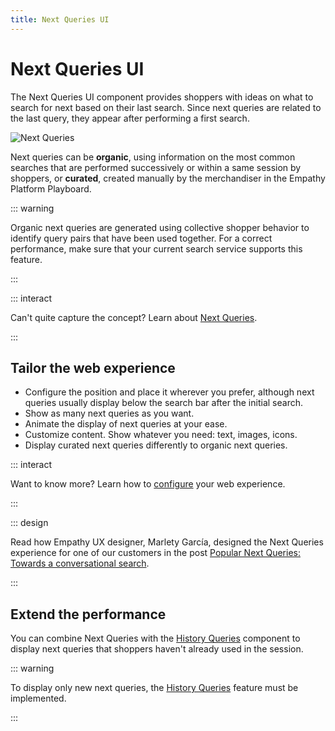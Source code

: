 ```yaml
---
title: Next Queries UI
---
```


# Next Queries UI

The Next Queries UI component provides shoppers with ideas on what to search for next based on their
last search. Since next queries are related to the last query, they appear after performing a first
search.

![Next Queries](/assets/media/xcomponents_func_nextqueries.gif)

Next queries can be **organic**, using information on the most common searches that are performed
successively or within a same session by shoppers, or **curated**, created manually by the
merchandiser in the Empathy Platform Playboard.

::: warning

Organic next queries are generated using collective shopper behavior to identify query pairs that
have been used together. For a correct performance, make sure that your current search service
supports this feature.

:::

::: interact

Can't quite capture the concept? Learn about [Next Queries](../features/next-queries-overview.md).

:::

## Tailor the web experience

- Configure the position and place it wherever you prefer, although next queries usually display
  below the search bar after the initial search.
- Show as many next queries as you want.
- Animate the display of next queries at your ease.
- Customize content. Show whatever you need: text, images, icons.
- Display curated next queries differently to organic next queries.

::: interact

Want to know more? Learn how to
[configure](/develop-empathy-platform/ui-reference/components/next-queries) your web experience.

:::

::: design

Read how Empathy UX designer, Marlety García, designed the Next Queries experience for one of our
customers in the post
[Popular Next Queries: Towards a conversational search](https://empathy.co/blog/popular-next-searches/).

:::

## Extend the performance

You can combine Next Queries with the [History Queries](history-queries.md) component to display
next queries that shoppers haven't already used in the session.

::: warning

To display only new next queries, the [History Queries](../../search/history-queries-overview.md)
feature must be implemented.

:::

[//]: # 'To see Next Queries in action, [play with our showcase].'
